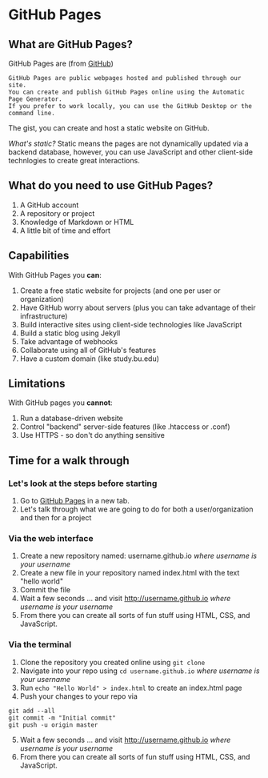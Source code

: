 # GitHub Pages

## What are GitHub Pages? 

GitHub Pages are (from [GitHub](https://help.github.com/articles/what-are-github-pages/))

```
GitHub Pages are public webpages hosted and published through our site.
You can create and publish GitHub Pages online using the Automatic Page Generator. 
If you prefer to work locally, you can use the GitHub Desktop or the command line.
```

The gist, you can create and host a static website on GitHub. 

*What's static?*
Static means the pages are not dynamically updated via a backend database, however, you can use JavaScript and other client-side technlogies to create great interactions. 

## What do you need to use GitHub Pages? 

  1. A GitHub account 
  2. A repository or project 
  3. Knowledge of Markdown or HTML 
  4. A little bit of time and effort 

## Capabilities 
With GitHub Pages you **can**: 

 1. Create a free static website for projects (and one per user or organization) 
 2. Have GitHub worry about servers (plus you can take advantage of their infrastructure) 
 3. Build interactive sites using client-side technologies like JavaScript 
 4. Build a static blog using Jekyll 
 5. Take advantage of webhooks
 6. Collaborate using all of GitHub's features 
 7. Have a custom domain (like study.bu.edu)

## Limitations 
With GitHub pages you **cannot**:

 1. Run a database-driven website  
 2. Control "backend" server-side features (like .htaccess or .conf)
 3. Use HTTPS - so don't do anything sensitive

## Time for a walk through

### Let's look at the steps before starting 

 1. Go to [GitHub Pages](https://pages.github.com/) in a new tab. 
 2. Let's talk through what we are going to do for both a user/organization and then for a project 

### Via the web interface 

 1. Create a new repository named: username.github.io *where username is your username*
 2. Create a new file in your repository named index.html with the text "hello world" 
 3. Commit the file 
 4. Wait a few seconds ... and visit http://username.github.io *where username is your username*
 5. From there you can create all sorts of fun stuff using HTML, CSS, and JavaScript. 

### Via the terminal 

 1. Clone the repository you created online using ```git clone```
 2. Navigate into your repo using ```cd username.github.io``` *where username is your username*
 3. Run ```echo "Hello World" > index.html``` to create an index.html page 
 4. Push your changes to your repo via 
 
  ``` 
  git add --all
  git commit -m "Initial commit"
  git push -u origin master  
  ```

 5. Wait a few seconds ... and visit http://username.github.io *where username is your username*
 6. From there you can create all sorts of fun stuff using HTML, CSS, and JavaScript. 

